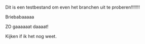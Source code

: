 Dit is een testbestand om even het branchen uit te proberen!!!!!!!

Briebabaaaaa

ZO gaaaaaat daaaat!

Kijken if ik het nog weet.

